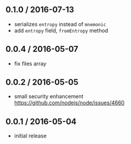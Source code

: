 0.1.0 / 2016-07-13
------------------
- serializes `entropy` instead of `mnemonic`
- add `entropy` field, `fromEntropy` method

0.0.4 / 2016-05-07
------------------
- fix files array

0.0.2 / 2016-05-05
------------------
- small security enhancement https://github.com/nodejs/node/issues/4660

0.0.1 / 2016-05-04
------------------
- initial release
